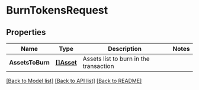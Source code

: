 # BurnTokensRequest

## Properties

Name | Type | Description | Notes
------------ | ------------- | ------------- | -------------
**AssetsToBurn** | [**[]Asset**](Asset.md) | Assets list to burn in the transaction | 

[[Back to Model list]](../README.md#documentation-for-models) [[Back to API list]](../README.md#documentation-for-api-endpoints) [[Back to README]](../README.md)



